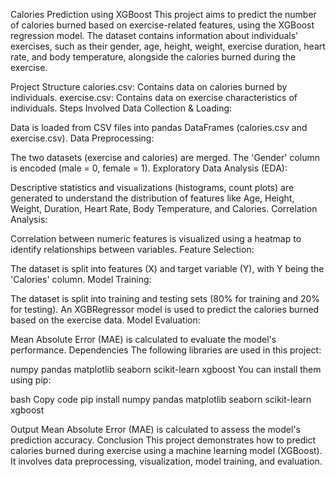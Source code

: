 Calories Prediction using XGBoost
This project aims to predict the number of calories burned based on exercise-related features, using the XGBoost regression model. The dataset contains information about individuals' exercises, such as their gender, age, height, weight, exercise duration, heart rate, and body temperature, alongside the calories burned during the exercise.

Project Structure
calories.csv: Contains data on calories burned by individuals.
exercise.csv: Contains data on exercise characteristics of individuals.
Steps Involved
Data Collection & Loading:

Data is loaded from CSV files into pandas DataFrames (calories.csv and exercise.csv).
Data Preprocessing:

The two datasets (exercise and calories) are merged.
The 'Gender' column is encoded (male = 0, female = 1).
Exploratory Data Analysis (EDA):

Descriptive statistics and visualizations (histograms, count plots) are generated to understand the distribution of features like Age, Height, Weight, Duration, Heart Rate, Body Temperature, and Calories.
Correlation Analysis:

Correlation between numeric features is visualized using a heatmap to identify relationships between variables.
Feature Selection:

The dataset is split into features (X) and target variable (Y), with Y being the 'Calories' column.
Model Training:

The dataset is split into training and testing sets (80% for training and 20% for testing).
An XGBRegressor model is used to predict the calories burned based on the exercise data.
Model Evaluation:

Mean Absolute Error (MAE) is calculated to evaluate the model's performance.
Dependencies
The following libraries are used in this project:

numpy
pandas
matplotlib
seaborn
scikit-learn
xgboost
You can install them using pip:

bash
Copy code
pip install numpy pandas matplotlib seaborn scikit-learn xgboost

Output
Mean Absolute Error (MAE) is calculated to assess the model's prediction accuracy.
Conclusion
This project demonstrates how to predict calories burned during exercise using a machine learning model (XGBoost). It involves data preprocessing, visualization, model training, and evaluation.
